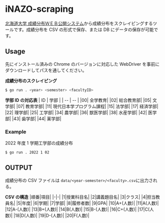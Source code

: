 # iNAZO-scraping

[北海道大学 成績分布ＷＥＢ公開システム](https|//educate.academic.hokudai.ac.jp/seiseki/GradeDistSerch.aspx)から成績分布をスクレイピングするツールです。成績分布を CSV の形式で保存、または DB にデータの保存が可能です。

## Usage

先にインストール済みの Chrome のバージョンに対応した WebDriver を事前にダウンロードしてパスを通してください。

**成績分布のスクレイピング**

```bash
$ go run . <year> <semester> <facultyID>
```

**学部 ID の対応表**
| ID | 学部 |
| -- | -- |
|00| 全学教育|
|02| 総合教育部|
|05| 文学部|
|07| 教育学部|
|11| 現代日本学プログラム課程|
|15| 法学部|
|17| 経済学部|
|22| 理学部|
|25| 工学部|
|34| 農学部|
|36| 獣医学部|
|38| 水産学部|
|42| 医学部|
|43| 歯学部|
|44| 薬学部|

### Example

2022 年度 1 学期工学部の成績分布

```bash
$ go run . 2022 1 02
```

## OUTPUT

成績分布の CSV ファイルは `data/<year-semester>/<faculty>.csv`に出力される。

**CSV の構造**
|順番|項目|
|-|-|
|1|授業科目名|
|2|講義題目名|
|3|クラス|
|4|担当教員名|
|5|年度|
|6|学期|
|7|学部|
|8|履修者数|
|9|GPA|
|10|A+(人数)|
|11|A(人数)|
|12|A-(人数)|
|13|B+(人数)|
|14|B(人数)|
|15|B-(人数)|
|16|C+(人数)|
|17|C(人数)|
|18|D(人数)|
|19|D-(人数)|
|20|F(人数)|
